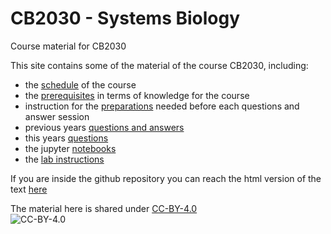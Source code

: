 # CB2030 - Systems Biology
Course material for CB2030

This site contains some of the material of the course CB2030, including:

* the [schedule](https://statisticalbiotechnology.github.io/cb2030/general/schedule) of the course  
* the [prerequisites](https://statisticalbiotechnology.github.io/cb2030/general/prerequisites) in terms of knowledge for the course  
* instruction for the [preparations](prep/readme) needed before each questions and answer session  
* previous years [questions and answers](qa/readme)
* this years [questions](questions/)
* the jupyter [notebooks](nb/readme)  
* the [lab instructions](lab/readme)

If you are inside the github repository you can reach the html version of the text [here](https://statisticalbiotechnology.github.io/cb2030/)

The material here is shared under [CC-BY-4.0](https://creativecommons.org/licenses/by/4.0/)  
![CC-BY-4.0](https://licensebuttons.net/l/by/3.0/88x31.png "CC-BY-4.0")

